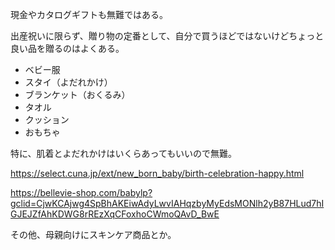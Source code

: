 現金やカタログギフトも無難ではある。

出産祝いに限らず、贈り物の定番として、自分で買うほどではないけどちょっと良い品を贈るのはよくある。

- ベビー服
- スタイ（よだれかけ）
- ブランケット（おくるみ）
- タオル
- クッション
- おもちゃ

特に、肌着とよだれかけはいくらあってもいいので無難。

https://select.cuna.jp/ext/new_born_baby/birth-celebration-happy.html

https://bellevie-shop.com/babylp?gclid=CjwKCAjwg4SpBhAKEiwAdyLwvIAHqzbyMyEdsMONlh2yB87HLud7hIGJEJZfAhKDWG8rREzXqCFoxhoCWmoQAvD_BwE

その他、母親向けにスキンケア商品とか。
